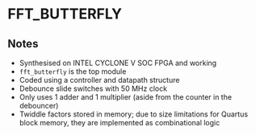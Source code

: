 # FFT_BUTTERFLY

## Notes

- Synthesised on INTEL CYCLONE V SOC FPGA and working
- `fft_butterfly` is the top module
- Coded using a controller and datapath structure
- Debounce slide switches with 50 MHz clock
- Only uses 1 adder and 1 multiplier (aside from the counter in the debouncer)
- Twiddle factors stored in memory; due to size limitations for Quartus block memory, they are implemented as combinational logic
